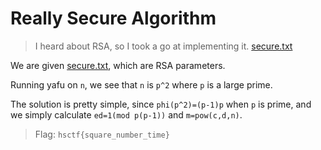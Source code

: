 # Really Secure Algorithm
>I heard about RSA, so I took a go at implementing it.
>[secure.txt](secure.txt)

We are given [secure.txt](secure.txt), which are RSA parameters.

Running yafu on `n`, we see that `n` is `p^2` where `p` is a large prime.

The solution is pretty simple, since `phi(p^2)=(p-1)p` when `p` is prime, and we simply calculate `ed=1(mod p(p-1))` and `m=pow(c,d,n)`.

> Flag: `hsctf{square_number_time}`

